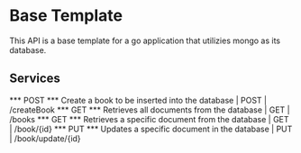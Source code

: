 # Base Template
This API is a base template for a go application that utilizies mongo as its database.

## Services
*** POST *** Create a book to be inserted into the database | POST | /createBook
*** GET *** Retrieves all documents from the database | GET | /books
*** GET *** Retrieves a specific document from the database | GET | /book/{id}
*** PUT *** Updates a specific document in the database | PUT | /book/update/{id}
